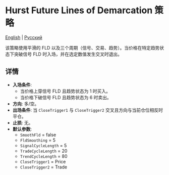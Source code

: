 # Hurst Future Lines of Demarcation 策略
[English](README.md) | [Русский](README_ru.md)

该策略使用平滑的 FLD 以及三个周期（信号、交易、趋势）。当价格在特定趋势状态下突破信号 FLD 时入场，并在选定数值发生交叉时退出。

## 详情

- **入场条件**:
  - 当价格上穿信号 FLD 且趋势状态为 1 时买入。
  - 当价格下破信号 FLD 且趋势状态为 6 时卖出。
- **方向**: 多/空。
- **出场条件**: 当 `CloseTrigger1` 与 `CloseTrigger2` 交叉且方向与当前仓位相反时平仓。
- **止损**: 无。
- **默认参数**:
  - `SmoothFld` = false
  - `FldSmoothing` = 5
  - `SignalCycleLength` = 5
  - `TradeCycleLength` = 20
  - `TrendCycleLength` = 80
  - `CloseTrigger1` = Price
  - `CloseTrigger2` = Trade
